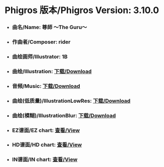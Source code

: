 
# Phigros 版本/Phigros Version:  3.10.0

- ### __曲名/Name:  尊師 ～The Guru～__

- ### __作曲者/Composer:  rider__

- ### __曲绘画师/Illustrator:  1B__

- ### __曲绘/Illustration:  [下载/Download](https://github.com/Po6647A/WebAssests/releases/download/3.10.0/897.png)__

- ### __音频/Music:  [下载/Download](https://github.com/Po6647A/WebAssests/releases/download/3.10.0/1805.ogg)__

- ### __曲绘(低质量)/IllustrationLowRes:  [下载/Download](https://github.com/Po6647A/WebAssests/releases/download/3.10.0/1389.png)__

- ### __曲绘(模糊)/IllustrationBlur:  [下载/Download](https://github.com/Po6647A/WebAssests/releases/download/3.10.0/0)__


- ### __EZ谱面/EZ chart:  [查看/View](./EZ.json/index.html)__

- ### __HD谱面/HD chart:  [查看/View](./HD.json/index.html)__

- ### __IN谱面/IN chart:  [查看/View](./IN.json/index.html)__
